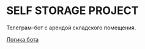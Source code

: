 # SELF STORAGE PROJECT

Телеграм-бот с арендой складского помещения.

[Логика бота](https://docs.google.com/document/d/1RiynNfO5tnV1M1ya-rZpVJUAjRrvGDl_s9irqAl-cNY/edit)